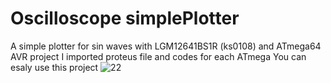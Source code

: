 # Oscilloscope simplePlotter
A simple plotter for sin waves with LGM12641BS1R (ks0108) and ATmega64
AVR project 
I imported proteus file and codes for each ATmega 
You can esaly use this project
![22](https://user-images.githubusercontent.com/120029524/210421854-d9c5c350-4676-43c6-bae6-0ac9f8ed75f2.PNG)
